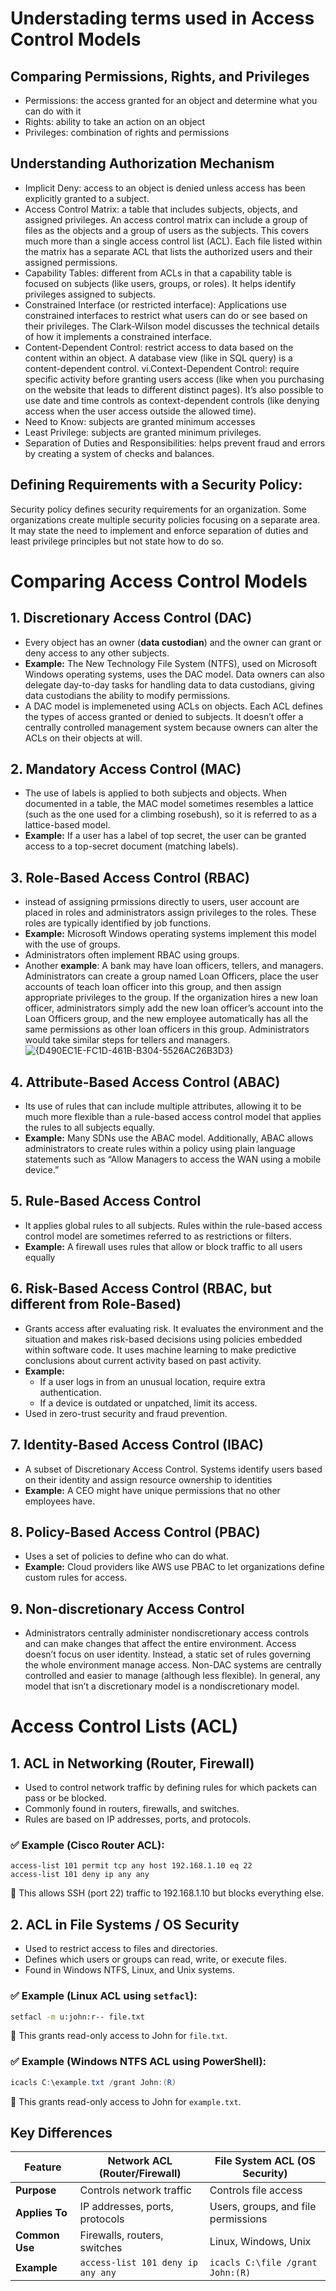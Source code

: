# Understading terms used in Access Control Models

## Comparing Permissions, Rights, and Privileges
- Permissions: the access granted for an object and determine what you can do with it
- Rights: ability to take an action on an object
- Privileges: combination of rights and permissions

## Understanding Authorization Mechanism
- Implicit Deny: access to an object is denied unless access has been explicitly granted to a subject.
- Access Control Matrix: a table that includes subjects, objects, and assigned privileges. An access control matrix can include a group of files as the objects and a group of users as the subjects. This covers much more than a single access control list (ACL). Each file listed within the matrix has a separate ACL that lists the authorized users and their assigned permissions.
- Capability Tables: different from ACLs in that a capability table is focused on subjects (like users, groups, or roles). It helps identify privileges assigned to subjects.
- Constrained Interface (or restricted interface): Applications use constrained interfaces to restrict what users can do or see based on their privileges. The Clark-Wilson model discusses the technical details of how it implements a constrained interface.
- Content-Dependent Control: restrict access to data based on the content within an object. A database view (like in SQL query) is a content-dependent control.
vi.Context-Dependent Control: require specific activity before granting users access (like when you purchasing on the website that leads to different distinct pages). It’s also possible to use date and time controls as context-dependent controls (like denying access when the user access outside the allowed time).
- Need to Know: subjects are granted minimum accesses
- Least Privilege: subjects are granted minimum privileges.
- Separation of Duties and Responsibilities: helps prevent fraud and errors by creating a system of checks and balances.

## Defining Requirements with a Security Policy:
Security policy defines security requirements for an organization. Some organizations create multiple security policies focusing on a separate area. It may state the need to implement and enforce separation of duties and least privilege principles but not state how to do so.

# Comparing Access Control Models

## 1. Discretionary Access Control (DAC)
- Every object has an owner (**data custodian**) and the owner can grant or deny access to any other subjects.
- **Example:** The New Technology File System (NTFS), used on Microsoft Windows operating systems, uses the DAC model. Data owners can also delegate day-to-day tasks for handling data to data custodians, giving data custodians the ability to modify permissions.
- A DAC model is implemeneted using ACLs on objects. Each ACL defines the types of access granted or denied to subjects. It doesn’t offer a centrally controlled management system because owners can alter the ACLs on their objects at will.

## 2. Mandatory Access Control (MAC)
- The use of labels is applied to both subjects and objects. When documented in a table, the MAC model sometimes resembles a lattice (such as the one used for a climbing rosebush), so it is referred to as a lattice-based model.
- **Example:** If a user has a label of top secret, the user can be granted access to a top-secret document (matching labels).

## 3. Role-Based Access Control (RBAC)
- instead of assigning prmissions directly to users, user account are placed in roles and administrators assign privileges to the roles. These roles are typically identified by job functions.
- **Example:** Microsoft Windows operating systems implement this model with the use of groups.
- Administrators often implement RBAC using groups.
- Another **example**: A bank may have loan officers, tellers, and managers. Administrators can create a group named Loan Officers, place the user accounts of teach loan officer into this group, and then assign appropriate privileges to the group. If the organization hires a new loan officer, administrators simply add the new loan officer’s account into the Loan Officers group, and the new employee automatically has all the same permissions as other loan officers in this group. Administrators would take similar steps for tellers and managers.
  ![{D490EC1E-FC1D-461B-B304-5526AC26B3D3}](https://github.com/user-attachments/assets/c58f951d-da4f-4d75-917d-ddda1d4f038f)

## 4. Attribute-Based Access Control (ABAC)
- Its use of rules that can include multiple attributes, allowing it to be much more flexible than a rule-based access control model that applies the rules to all subjects equally.
- **Example:** Many SDNs use the ABAC model. Additionally, ABAC allows administrators to create rules within a policy using plain language statements such as “Allow Managers to access the WAN using a mobile device.”

## 5. Rule-Based Access Control
- It applies global rules to all subjects. Rules within the rule-based access control model are sometimes referred to as restrictions or filters.
- **Example:**  A firewall uses rules that allow or block traffic to all users equally

## 6. Risk-Based Access Control (RBAC, but different from Role-Based)
- Grants access after evaluating risk. It evaluates the environment and the situation and makes risk-based decisions using policies embedded within software code. It uses machine learning to make predictive conclusions about current activity based on past activity.
- **Example:**
  - If a user logs in from an unusual location, require extra authentication.
  - If a device is outdated or unpatched, limit its access.
- Used in zero-trust security and fraud prevention.

## 7. Identity-Based Access Control (IBAC)
- A subset of Discretionary Access Control. Systems identify users based on their identity and assign resource ownership to identities
- **Example:** A CEO might have unique permissions that no other employees have.

## 8. Policy-Based Access Control (PBAC)
- Uses a set of policies to define who can do what.
- **Example:** Cloud providers like AWS use PBAC to let organizations define custom rules for access.

## 9. Non-discretionary Access Control
- Administrators centrally administer nondiscretionary access controls and can make changes that affect the entire environment. Access doesn’t focus on user identity. Instead, a static set of rules governing the whole environment manage access. Non-DAC systems are centrally controlled and easier to manage (although less flexible). In general, any model that isn’t a discretionary model is a nondiscretionary model.

# Access Control Lists (ACL)

## 1. ACL in Networking (Router, Firewall)
- Used to control network traffic by defining rules for which packets can pass or be blocked.
- Commonly found in routers, firewalls, and switches.
- Rules are based on IP addresses, ports, and protocols.

### ✅ Example (Cisco Router ACL):
```plaintext
access-list 101 permit tcp any host 192.168.1.10 eq 22
access-list 101 deny ip any any
```
🔹 This allows SSH (port 22) traffic to 192.168.1.10 but blocks everything else.

## 2. ACL in File Systems / OS Security
- Used to restrict access to files and directories.
- Defines which users or groups can read, write, or execute files.
- Found in Windows NTFS, Linux, and Unix systems.

### ✅ Example (Linux ACL using `setfacl`):
```bash
setfacl -m u:john:r-- file.txt
```
🔹 This grants read-only access to John for `file.txt`.

### ✅ Example (Windows NTFS ACL using PowerShell):
```powershell
icacls C:\example.txt /grant John:(R)
```
🔹 This grants read-only access to John for `example.txt`.

## Key Differences

| Feature            | Network ACL (Router/Firewall) | File System ACL (OS Security) |
|--------------------|-----------------------------|------------------------------|
| **Purpose**       | Controls network traffic     | Controls file access        |
| **Applies To**    | IP addresses, ports, protocols | Users, groups, and file permissions |
| **Common Use**    | Firewalls, routers, switches | Linux, Windows, Unix        |
| **Example**       | `access-list 101 deny ip any any` | `icacls C:\file /grant John:(R)` |
